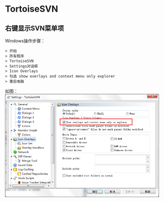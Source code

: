 # TortoiseSVN

## 右键显示SVN菜单项
Windows操作步骤：
```text
> 开始 
> 所有程序 
> TortoiseSVN 
> Settings对话框 
> Icon Overlays 
> 勾选 show overlays and context menu only explorer 
> 重启电脑
```

如图：
![Settings](images/TortoiseSVN-Settings.png)

